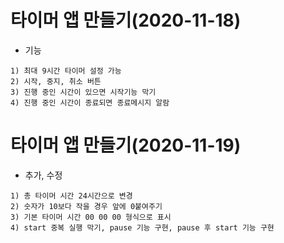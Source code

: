 # 타이머 앱 만들기(2020-11-18)
+ 기능
```
1) 최대 9시간 타이머 설정 가능
2) 시작, 중지, 취소 버튼
3) 진행 중인 시간이 있으면 시작기능 막기
4) 진행 중인 시간이 종료되면 종료메시지 알람
``` 

# 타이머 앱 만들기(2020-11-19)
+ 추가, 수정
```
1) 총 타이머 시간 24시간으로 변경
2) 숫자가 10보다 작을 경우 앞에 0붙여주기
3) 기본 타이머 시간 00 00 00 형식으로 표시
4) start 중복 실행 막기, pause 기능 구현, pause 후 start 기능 구현
```
